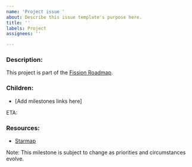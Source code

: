 ```yaml
---
name: 'Project issue '
about: Describe this issue template's purpose here.
title: ''
labels: Project
assignees: ''

---
```


### Description: ###
This project is part of the [Fission Roadmap](https://starmap.site/roadmap/github.com/fission-codes/Fission-Starmap/issues/1#view=simple).

### Children: ###
- [Add milestones links here]

ETA: 

### Resources: ###
- [Starmap](https://starmap.site/roadmap/github.com/fission-codes/Fission-Starmap/issues/1#view=simple)

Note: This milestone is subject to change as priorities and circumstances evolve.
